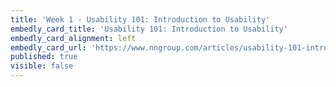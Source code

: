 ```yaml
---
title: 'Week 1 - Usability 101: Introduction to Usability'
embedly_card_title: 'Usability 101: Introduction to Usability'
embedly_card_alignment: left
embedly_card_url: 'https://www.nngroup.com/articles/usability-101-introduction-to-usability/'
published: true
visible: false
---
```

